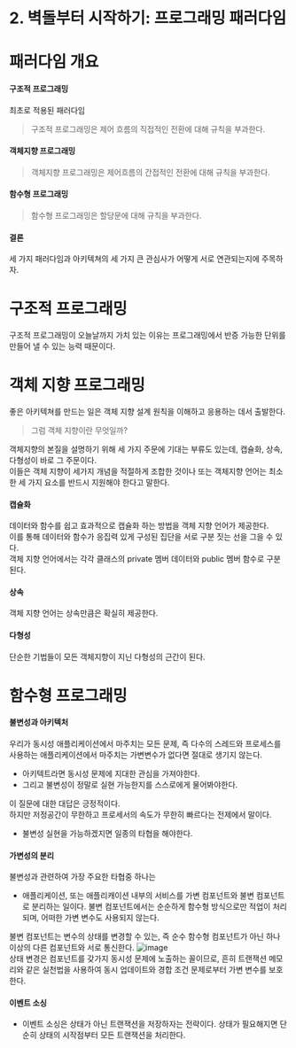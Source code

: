 # 2. 벽돌부터 시작하기: 프로그래밍 패러다임

# 패러다임 개요
#### 구조적 프로그래밍
최초로 적용된 패러다임  
> 구조적 프로그래밍은 제어 흐름의 직접적인 전환에 대해 규칙을 부과한다.

#### 객체지향 프로그래밍  
> 객체지향 프로그래밍은 제어흐름의 간접적인 전환에 대해 규칙을 부과한다.

#### 함수형 프로그래밍
> 함수형 프로그래밍은 할당문에 대해 규칙을 부과한다.

#### 결론
세 가지 패러다임과 아키텍쳐의 세 가지 큰 관심사가 어떻게 서로 연관되는지에 주목하자.
# 구조적 프로그래밍
구조적 프로그래밍이 오늘날까지 가치 있는 이유는 프로그래밍에서 반증 가능한 단위를 만들어 낼 수 있는 능력 때문이다.  
# 객체 지향 프로그래밍  
좋은 아키텍쳐를 만드는 일은 객체 지향 설계 원칙을 이해하고 응용하는 데서 출발한다.
> 그럼 객체 지향이란 무엇일까?

객체지향의 본질을 설명하기 위해 세 가지 주문에 기대는 부류도 있는데, 캡슐화, 상속, 다형성이 바로 그 주문이다.  
이들은 객체 지향이 세가지 개념을 적절하게 조합한 것이나 또는 객체지향 언어는 최소한 세 가지 요소를 반드시 지원해야 한다고 말한다.  

#### 캡슐화 
데이터와 함수를 쉽고 효과적으로 캡슐화 하는 방법을 객체 지향 언어가 제공한다.  
이를 통해 데이터와 함수가 응집력 있게 구성된 집단을 서로 구분 짓는 선을 그을 수 있다.  
객체 지향 언어에서는 각각 클래스의 private 멤버 데이터와 public 멤버 함수로 구분 된다.  

#### 상속
객체 지향 언어는 상속만큼은 확실히 제공한다.  

#### 다형성
단순한 기법들이 모든 객체지향이 지닌 다형성의 근간이 된다. 
# 함수형 프로그래밍
#### 불변성과 아키텍처
우리가 동시성 애플리케이션에서 마주치는 모든 문제, 즉 다수의 스레드와 프로세스를 사용하는 애플리케이션에서 마주치는 가변변수가 없다면 절대로 생기지 않는다.  
* 아키텍트라면 동시성 문제에 지대한 관심을 가져야한다.  
* 그리고 불변성이 정말로 실현 가능한지를 스스로에게 물어봐야한다.  

이 질문에 대한 대답은 긍정적이다.  
하지만 저정공간이 무한하고 프로세서의 속도가 무한히 빠르다는 전제에서 말이다.
* 불변성 실현을 가능하겠지면 일종의 타협을 해야한다. 

#### 가변성의 분리
불변성과 관련하여 가장 주요한 타협중 하나는  

* 애플리케이션, 또는 애플리캐이션 내부의 서비스를 가변 컴포넌트와 불변 컴포넌트로 분리하는 일이다.
불변 컴포넌트에서는 순순하게 함수형 방식으로만 적업이 처리되며, 어떠한 가변 변수도 사용되지 않는다. 

불변 컴포넌트는 변수의 상태를 변경할 수 있는, 즉 순수 함수형 컴포넌트가 아닌 하나 이상의 다른 컴포넌트와 서로 통신한다. 
![image](https://songii00.github.io/assets/images/post/191012/(27).png)  
상태 변경은 컴포넌트를 갖가지 동시성 문제에 노출하는 꼴이므로, 흔히 트랜잭션 메모리와 같은 실천법을 사용하여 동시 업데이트와 경합 조건 문제로부터 가변 변수를 보호한다.  

#### 이벤트 소싱  
- 이벤트 소싱은 상태가 아닌 트랜잭션을 저장하자는 전략이다. 상태가 필요해지면 단순히 상태의 시작점부터 모든 트랜잭션을 처리한다.  
